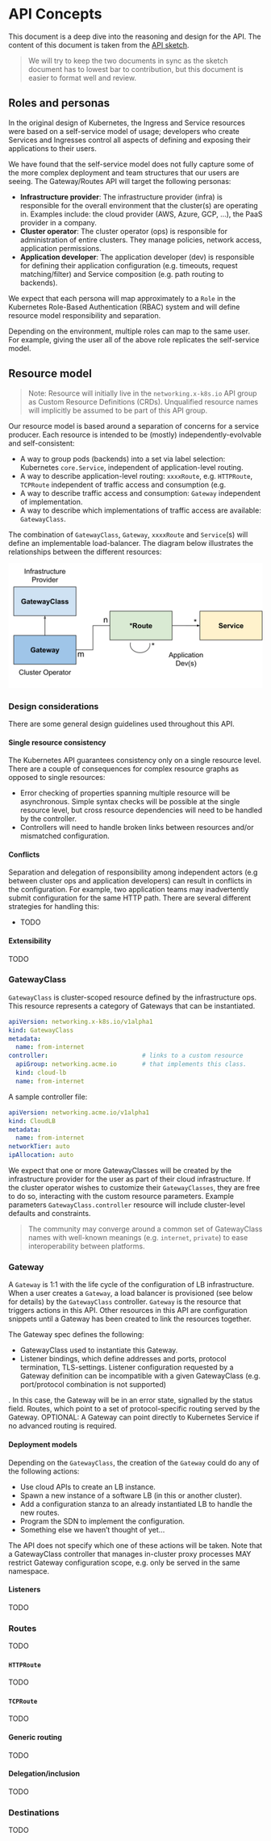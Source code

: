 <!--
Copyright 2019 The Kubernetes Authors.

Licensed under the Apache License, Version 2.0 (the "License");
you may not use this file except in compliance with the License.
You may obtain a copy of the License at

     http://www.apache.org/licenses/LICENSE-2.0

Unless required by applicable law or agreed to in writing, software
distributed under the License is distributed on an "AS IS" BASIS,
WITHOUT WARRANTIES OR CONDITIONS OF ANY KIND, either express or implied.
See the License for the specific language governing permissions and
limitations under the License.
-->

# API Concepts

This document is a deep dive into the reasoning and design for the API. The
content of this document is taken from the [API sketch][api-sketch]. 

> We will try to keep the two documents in sync as the sketch document has to
> lowest bar to contribution, but this document is easier to format well and
> review.

[api-sketch]: https://docs.google.com/document/d/1BxYbDovMwnEqe8lj8JwHo8YxHAt3oC7ezhlFsG_tyag/preview

## Roles and personas

In the original design of Kubernetes, the Ingress and Service resources were
based on a self-service model of usage; developers who create Services and
Ingresses control all aspects of defining and exposing their applications to
their users. 

We have found that the self-service model does not fully capture some of the
more complex deployment and team structures that our users are seeing. The
Gateway/Routes API will target the following personas:

* **Infrastructure provider**: The infrastructure provider (infra) is
  responsible for the overall environment that the cluster(s) are operating in.
  Examples include: the cloud provider (AWS, Azure, GCP, ...), the PaaS provider
  in a company.
* **Cluster operator**: The cluster operator (ops) is responsible for
  administration of entire clusters. They manage policies, network access,
  application permissions.
* **Application developer**: The application developer (dev) is responsible for
  defining their application configuration (e.g. timeouts, request
  matching/filter) and Service composition (e.g. path routing to backends).

We expect that each persona will map approximately to a `Role` in the Kubernetes
Role-Based Authentication (RBAC) system and will define resource model
responsibility and separation.

Depending on the environment, multiple roles can map to the same user.
For example, giving the user all of the above role replicates the self-service
model.

## Resource model

> Note: Resource will initially live in the `networking.x-k8s.io` API group as
> Custom Resource Definitions (CRDs). Unqualified resource names will implicitly
> be assumed to be part of this API group.

Our resource model is based around a separation of concerns for a service
producer. Each resource is intended to be (mostly) independently-evolvable and self-consistent:

* A way to group pods (backends) into a set via label selection: Kubernetes
  `core.Service`, independent of application-level routing.
* A way to describe application-level routing: `xxxxRoute`, e.g. `HTTPRoute`,
  `TCPRoute` independent of traffic access and consumption (e.g.
* A way to describe traffic access and consumption: `Gateway` independent of
  implementation.
* A way to describe which implementations of traffic access are available:
  `GatewayClass`.

The combination of `GatewayClass`, `Gateway`, `xxxxRoute` and `Service`(s) will
define an implementable load-balancer. The diagram below illustrates the
relationships between the different resources:

<!-- source: https://docs.google.com/document/d/1BxYbDovMwnEqe8lj8JwHo8YxHAt3oC7ezhlFsG_tyag/edit#heading=h.8du598fded3c -->
![schema](schema-uml.svg)

### Design considerations

There are some general design guidelines used throughout this API.

#### Single resource consistency

The Kubernetes API guarantees consistency only on a single resource level. There
are a couple of consequences for complex resource graphs as opposed to single
resources:

* Error checking of properties spanning multiple resource will be asynchronous.
  Simple syntax checks will be possible at the single resource level, but cross
  resource dependencies will need to be handled by the controller.
* Controllers will need to handle broken links between resources and/or
  mismatched configuration.

#### Conflicts

Separation and delegation of responsibility among independent actors (e.g
between cluster ops and application developers) can result in conflicts in the
configuration. For example, two application teams may inadvertently submit
configuration for the same HTTP path. There are several different strategies for
handling this:

* TODO

#### Extensibility

TODO

### GatewayClass

`GatewayClass` is cluster-scoped resource defined by the infrastructure ops.
This resource represents a category of Gateways that can be instantiated.

```yaml
apiVersion: networking.x-k8s.io/v1alpha1
kind: GatewayClass
metadata:
  name: from-internet
controller:                          # links to a custom resource
  apiGroup: networking.acme.io       # that implements this class. 
  kind: cloud-lb
  name: from-internet
```

A sample controller file:

```yaml
apiVersion: networking.acme.io/v1alpha1
kind: CloudLB
metadata:
  name: from-internet
networkTier: auto
ipAllocation: auto
```

We expect that one or more GatewayClasses will be created by the infrastructure
provider for the user as part of their cloud infrastructure. If the cluster
operator wishes to customize their `GatewayClasses`, they are free to do so,
interacting with the custom resource parameters. Example parameters
`GatewayClass.controller` resource will include cluster-level defaults and
constraints.

> The community may converge around a common set of GatewayClass names with
> well-known meanings (e.g. `internet`, `private`) to ease interoperability
> between platforms.

### Gateway

A `Gateway` is 1:1 with the life cycle of the configuration of LB
infrastructure. When a user creates a `Gateway`, a load balancer is provisioned
(see below for details) by the `GatewayClass` controller. `Gateway` is the
resource that triggers actions in this API. Other resources in this API are
configuration snippets until a Gateway has been created to link the resources
together.

The Gateway spec defines the following:

* GatewayClass used to instantiate this Gateway.
* Listener bindings, which define addresses and ports, protocol termination,
  TLS-settings. Listener configuration requested by a Gateway definition can be
  incompatible with a given GatewayClass (e.g. port/protocol combination is not
  supported)

. In this case, the Gateway will be in an error state, signalled by the status field.
Routes, which point to a set of protocol-specific routing served by the Gateway.
OPTIONAL: A Gateway can point directly to Kubernetes Service if no advanced routing is required.

#### Deployment models

Depending on the `GatewayClass`, the creation of the `Gateway` could do any of
the following actions:

* Use cloud APIs to create an LB instance.
* Spawn a new instance of a software LB (in this or another cluster).
* Add a configuration stanza to an already instantiated LB to handle the new
  routes.
* Program the SDN to implement the configuration.
* Something else we haven’t thought of yet...

The API does not specify which one of these actions will be taken. Note that a
GatewayClass controller that manages in-cluster proxy processes MAY restrict
Gateway configuration scope, e.g. only be served in the same namespace.

#### Listeners

TODO

### Routes

TODO

#### `HTTPRoute`

TODO

#### `TCPRoute`

TODO

#### Generic routing

TODO

#### Delegation/inclusion

TODO

### Destinations

TODO